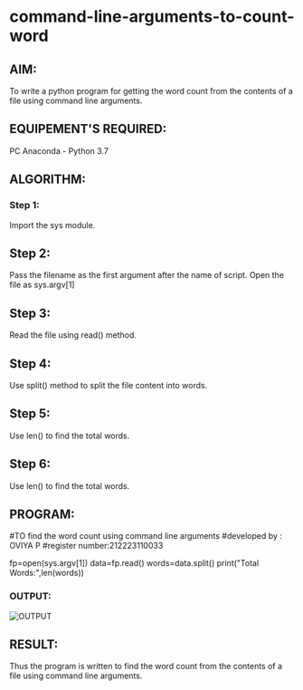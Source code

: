 # command-line-arguments-to-count-word
## AIM:
To write a python program for getting the word count from the contents of a file using command line arguments.
## EQUIPEMENT'S REQUIRED: 
PC
Anaconda - Python 3.7
## ALGORITHM: 
### Step 1:
Import the sys module.

## Step 2:
Pass the filename as the first argument after the name of script. Open the file as sys.argv[1]

## Step 3:
Read the file using read() method.

## Step 4:
Use split() method to split the file content into words.

## Step 5:
Use len() to find the total words.

## Step 6:
Use len() to find the total words.

## PROGRAM:
#TO find the word count using command line arguments
#developed by : OVIYA P
#register number:212223110033

fp=open(sys.argv[1])
data=fp.read()
words=data.split()
print("Total Words:",len(words))
### OUTPUT:
![OUTPUT](https://github.com/Oviya24032K6/command-line-arguments-to-count-word/assets/147139999/cd1094f1-6782-4797-a724-ccf70ca71245)

## RESULT:
Thus the program is written to find the word count from the contents of a file using command line arguments.
